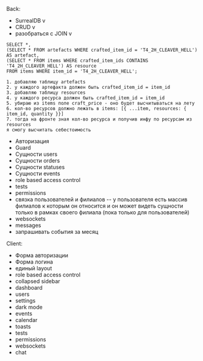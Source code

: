 Back:
- SurrealDB v
- CRUD v
- разобраться с JOIN v
```
SELECT *,
(SELECT * FROM artefacts WHERE crafted_item_id = 'T4_2H_CLEAVER_HELL') AS artefact,
(SELECT * FROM items WHERE crafted_item_ids CONTAINS 'T4_2H_CLEAVER_HELL') AS resource
FROM items WHERE item_id = 'T4_2H_CLEAVER_HELL';

1. добавляю таблицу artefacts
2. у каждого артефакта должен быть crafted_item_id = item_id
3. добавляю таблицу resources
4. у каждого ресурса должен быть crafted_item_id = item_id
5. убираю из items поле craft_price - оно будет высчитываться на лету
6. кол-во ресурсов должно лежать в items: [{ ...item, resources: { item_id, quantity }}]
7. тогда на фронте зная кол-во ресурса и получив инфу по ресурсам из resources 
я смогу высчитать себестоимость
```

- Авторизация
- Guard
- Сущности users
- Сущности orders
- Сущности statuses
- Сущности events
- role based access control
- tests
- permissions
- связка пользователей и филиалов
  -- у пользователя есть массив филиалов к которым он относится и он может видеть сущности только в рамках своего филиала (пока только для пользователей)
- websockets
- messages
- запрашивать события за месяц

Client:
- Форма авторизации
- Форма логина
- единый layout
- role based access control
- collapsed sidebar
- dashboard
- users
- settings
- dark mode
- events
- calendar
- toasts
- tests
- permissions
- websockets
- chat
